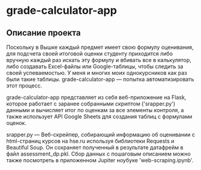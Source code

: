 # grade-calculator-app

## Описание проекта
Поскольку в Вышке каждый предмет имеет свою формулу оценивания, для подсчета своей итоговой оценки студенту приходится либо вручную каждый раз искать эту формулу и вбивать все в калькулятор, либо создавать Excel-файлы или Google-таблицы, чтобы следить за своей успеваемостью. У меня и многих моих однокурсников как раз были такие таблицы. grade-calculator-app — попытка автоматизировать этот процесс. 

grade-calculator-app представляет из себя веб-приложение на Flask, которое работает с заранее собранными скриптом ('srapper.py') данными и вычисляет итог по оценкам за все элементы контроля, а также использует API Google Sheets для создания таблиц с формулами оценок.

srapper.py — Веб-скрейпер, собирающий информацию об оценивании с html-страниц курсов на hse.ru используя библиотеки Requests и Beautiful Soup. Он сохраняет полученный в результате датафрейм в файл assessment_dp.pkl.  Сбор данных с пошаговым описанием можно также посмотреть в приложенном Jupiter ноубуке 'web-scraping.ipynb'.
